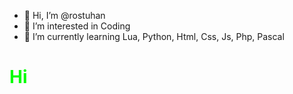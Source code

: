 - 👋 Hi, I’m @rostuhan
- 👀 I’m interested in Coding
- 🌱 I’m currently learning Lua, Python, Html, Css, Js, Php, Pascal

<h1 style="color: #00ff00;">Hi</h1>
<!---
rostuhan/rostuhan is a ✨ special ✨ repository because its `README.md` (this file) appears on your GitHub profile.
You can click the Preview link to take a look at your changes.
--->

